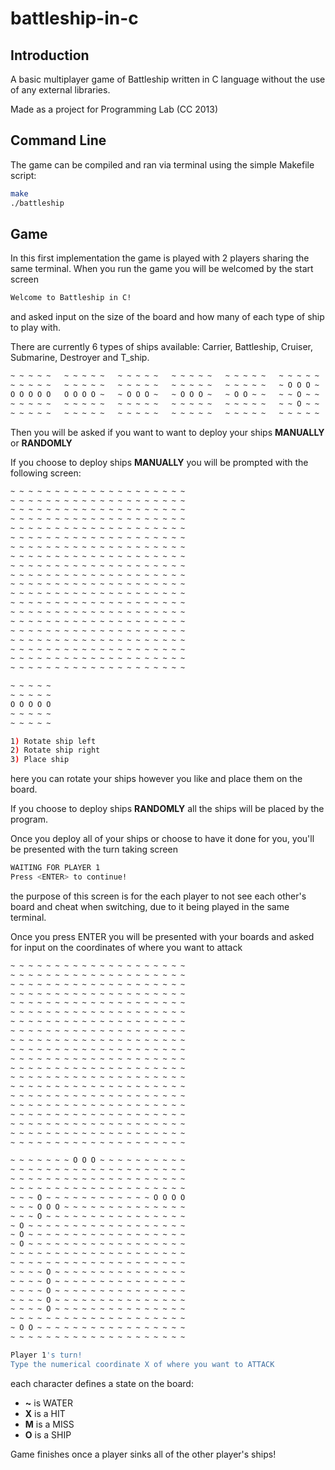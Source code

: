 # battleship-in-c

## Introduction

A basic multiplayer game of Battleship written in C language without the use of any external libraries.

Made as a project for Programming Lab (CC 2013)

## Command Line

The game can be compiled and ran via terminal using the simple Makefile script:

```bash
make
./battleship
```

## Game

In this first implementation the game is played with 2 players sharing the same terminal.
When you run the game you will be welcomed by the start screen

```bash
Welcome to Battleship in C!
```

and asked input on the size of the board and how many of each type of ship to play with.

There are currently 6 types of ships available: Carrier, Battleship, Cruiser, Submarine, Destroyer and T_ship.

```bash
~ ~ ~ ~ ~   ~ ~ ~ ~ ~   ~ ~ ~ ~ ~   ~ ~ ~ ~ ~   ~ ~ ~ ~ ~   ~ ~ ~ ~ ~
~ ~ ~ ~ ~   ~ ~ ~ ~ ~   ~ ~ ~ ~ ~   ~ ~ ~ ~ ~   ~ ~ ~ ~ ~   ~ O O O ~
O O O O O   O O O O ~   ~ O O O ~   ~ O O O ~   ~ O O ~ ~   ~ ~ O ~ ~
~ ~ ~ ~ ~   ~ ~ ~ ~ ~   ~ ~ ~ ~ ~   ~ ~ ~ ~ ~   ~ ~ ~ ~ ~   ~ ~ O ~ ~
~ ~ ~ ~ ~   ~ ~ ~ ~ ~   ~ ~ ~ ~ ~   ~ ~ ~ ~ ~   ~ ~ ~ ~ ~   ~ ~ ~ ~ ~
```

Then you will be asked if you want to want to deploy your ships **MANUALLY** or **RANDOMLY**

If you choose to deploy ships **MANUALLY** you will be prompted with the following screen:

```bash
~ ~ ~ ~ ~ ~ ~ ~ ~ ~ ~ ~ ~ ~ ~ ~ ~ ~ ~ ~
~ ~ ~ ~ ~ ~ ~ ~ ~ ~ ~ ~ ~ ~ ~ ~ ~ ~ ~ ~
~ ~ ~ ~ ~ ~ ~ ~ ~ ~ ~ ~ ~ ~ ~ ~ ~ ~ ~ ~
~ ~ ~ ~ ~ ~ ~ ~ ~ ~ ~ ~ ~ ~ ~ ~ ~ ~ ~ ~
~ ~ ~ ~ ~ ~ ~ ~ ~ ~ ~ ~ ~ ~ ~ ~ ~ ~ ~ ~
~ ~ ~ ~ ~ ~ ~ ~ ~ ~ ~ ~ ~ ~ ~ ~ ~ ~ ~ ~
~ ~ ~ ~ ~ ~ ~ ~ ~ ~ ~ ~ ~ ~ ~ ~ ~ ~ ~ ~
~ ~ ~ ~ ~ ~ ~ ~ ~ ~ ~ ~ ~ ~ ~ ~ ~ ~ ~ ~
~ ~ ~ ~ ~ ~ ~ ~ ~ ~ ~ ~ ~ ~ ~ ~ ~ ~ ~ ~
~ ~ ~ ~ ~ ~ ~ ~ ~ ~ ~ ~ ~ ~ ~ ~ ~ ~ ~ ~
~ ~ ~ ~ ~ ~ ~ ~ ~ ~ ~ ~ ~ ~ ~ ~ ~ ~ ~ ~
~ ~ ~ ~ ~ ~ ~ ~ ~ ~ ~ ~ ~ ~ ~ ~ ~ ~ ~ ~
~ ~ ~ ~ ~ ~ ~ ~ ~ ~ ~ ~ ~ ~ ~ ~ ~ ~ ~ ~
~ ~ ~ ~ ~ ~ ~ ~ ~ ~ ~ ~ ~ ~ ~ ~ ~ ~ ~ ~
~ ~ ~ ~ ~ ~ ~ ~ ~ ~ ~ ~ ~ ~ ~ ~ ~ ~ ~ ~
~ ~ ~ ~ ~ ~ ~ ~ ~ ~ ~ ~ ~ ~ ~ ~ ~ ~ ~ ~
~ ~ ~ ~ ~ ~ ~ ~ ~ ~ ~ ~ ~ ~ ~ ~ ~ ~ ~ ~
~ ~ ~ ~ ~ ~ ~ ~ ~ ~ ~ ~ ~ ~ ~ ~ ~ ~ ~ ~
~ ~ ~ ~ ~ ~ ~ ~ ~ ~ ~ ~ ~ ~ ~ ~ ~ ~ ~ ~
~ ~ ~ ~ ~ ~ ~ ~ ~ ~ ~ ~ ~ ~ ~ ~ ~ ~ ~ ~

~ ~ ~ ~ ~
~ ~ ~ ~ ~
O O O O O
~ ~ ~ ~ ~
~ ~ ~ ~ ~

1) Rotate ship left
2) Rotate ship right
3) Place ship
```

here you can rotate your ships however you like and place them on the board.

If you choose to deploy ships **RANDOMLY** all the ships will be placed by the program.

Once you deploy all of your ships or choose to have it done for you, you'll be presented with the turn taking screen

```bash
WAITING FOR PLAYER 1
Press <ENTER> to continue!
```

the purpose of this screen is for the each player to not see each other's board and cheat when switching, due to it being played in the same terminal.

Once you press ENTER you will be presented with your boards and asked for input on the coordinates of where you want to attack

```bash
~ ~ ~ ~ ~ ~ ~ ~ ~ ~ ~ ~ ~ ~ ~ ~ ~ ~ ~ ~
~ ~ ~ ~ ~ ~ ~ ~ ~ ~ ~ ~ ~ ~ ~ ~ ~ ~ ~ ~
~ ~ ~ ~ ~ ~ ~ ~ ~ ~ ~ ~ ~ ~ ~ ~ ~ ~ ~ ~
~ ~ ~ ~ ~ ~ ~ ~ ~ ~ ~ ~ ~ ~ ~ ~ ~ ~ ~ ~
~ ~ ~ ~ ~ ~ ~ ~ ~ ~ ~ ~ ~ ~ ~ ~ ~ ~ ~ ~
~ ~ ~ ~ ~ ~ ~ ~ ~ ~ ~ ~ ~ ~ ~ ~ ~ ~ ~ ~
~ ~ ~ ~ ~ ~ ~ ~ ~ ~ ~ ~ ~ ~ ~ ~ ~ ~ ~ ~
~ ~ ~ ~ ~ ~ ~ ~ ~ ~ ~ ~ ~ ~ ~ ~ ~ ~ ~ ~
~ ~ ~ ~ ~ ~ ~ ~ ~ ~ ~ ~ ~ ~ ~ ~ ~ ~ ~ ~
~ ~ ~ ~ ~ ~ ~ ~ ~ ~ ~ ~ ~ ~ ~ ~ ~ ~ ~ ~
~ ~ ~ ~ ~ ~ ~ ~ ~ ~ ~ ~ ~ ~ ~ ~ ~ ~ ~ ~
~ ~ ~ ~ ~ ~ ~ ~ ~ ~ ~ ~ ~ ~ ~ ~ ~ ~ ~ ~
~ ~ ~ ~ ~ ~ ~ ~ ~ ~ ~ ~ ~ ~ ~ ~ ~ ~ ~ ~
~ ~ ~ ~ ~ ~ ~ ~ ~ ~ ~ ~ ~ ~ ~ ~ ~ ~ ~ ~
~ ~ ~ ~ ~ ~ ~ ~ ~ ~ ~ ~ ~ ~ ~ ~ ~ ~ ~ ~
~ ~ ~ ~ ~ ~ ~ ~ ~ ~ ~ ~ ~ ~ ~ ~ ~ ~ ~ ~
~ ~ ~ ~ ~ ~ ~ ~ ~ ~ ~ ~ ~ ~ ~ ~ ~ ~ ~ ~
~ ~ ~ ~ ~ ~ ~ ~ ~ ~ ~ ~ ~ ~ ~ ~ ~ ~ ~ ~
~ ~ ~ ~ ~ ~ ~ ~ ~ ~ ~ ~ ~ ~ ~ ~ ~ ~ ~ ~
~ ~ ~ ~ ~ ~ ~ ~ ~ ~ ~ ~ ~ ~ ~ ~ ~ ~ ~ ~

~ ~ ~ ~ ~ ~ ~ O O O ~ ~ ~ ~ ~ ~ ~ ~ ~ ~
~ ~ ~ ~ ~ ~ ~ ~ ~ ~ ~ ~ ~ ~ ~ ~ ~ ~ ~ ~
~ ~ ~ ~ ~ ~ ~ ~ ~ ~ ~ ~ ~ ~ ~ ~ ~ ~ ~ ~
~ ~ ~ ~ ~ ~ ~ ~ ~ ~ ~ ~ ~ ~ ~ ~ ~ ~ ~ ~
~ ~ ~ O ~ ~ ~ ~ ~ ~ ~ ~ ~ ~ ~ ~ O O O O
~ ~ ~ O O O ~ ~ ~ ~ ~ ~ ~ ~ ~ ~ ~ ~ ~ ~
~ ~ ~ O ~ ~ ~ ~ ~ ~ ~ ~ ~ ~ ~ ~ ~ ~ ~ ~
~ O ~ ~ ~ ~ ~ ~ ~ ~ ~ ~ ~ ~ ~ ~ ~ ~ ~ ~
~ O ~ ~ ~ ~ ~ ~ ~ ~ ~ ~ ~ ~ ~ ~ ~ ~ ~ ~
~ O ~ ~ ~ ~ ~ ~ ~ ~ ~ ~ ~ ~ ~ ~ ~ ~ ~ ~
~ ~ ~ ~ ~ ~ ~ ~ ~ ~ ~ ~ ~ ~ ~ ~ ~ ~ ~ ~
~ ~ ~ ~ ~ ~ ~ ~ ~ ~ ~ ~ ~ ~ ~ ~ ~ ~ ~ ~
~ ~ ~ ~ O ~ ~ ~ ~ ~ ~ ~ ~ ~ ~ ~ ~ ~ ~ ~
~ ~ ~ ~ O ~ ~ ~ ~ ~ ~ ~ ~ ~ ~ ~ ~ ~ ~ ~
~ ~ ~ ~ O ~ ~ ~ ~ ~ ~ ~ ~ ~ ~ ~ ~ ~ ~ ~
~ ~ ~ ~ O ~ ~ ~ ~ ~ ~ ~ ~ ~ ~ ~ ~ ~ ~ ~
~ ~ ~ ~ O ~ ~ ~ ~ ~ ~ ~ ~ ~ ~ ~ ~ ~ ~ ~
~ ~ ~ ~ ~ ~ ~ ~ ~ ~ ~ ~ ~ ~ ~ ~ ~ ~ ~ ~
~ O O ~ ~ ~ ~ ~ ~ ~ ~ ~ ~ ~ ~ ~ ~ ~ ~ ~
~ ~ ~ ~ ~ ~ ~ ~ ~ ~ ~ ~ ~ ~ ~ ~ ~ ~ ~ ~

Player 1's turn!
Type the numerical coordinate X of where you want to ATTACK
```

each character defines a state on the board:

- **~** is WATER
- **X** is a HIT
- **M** is a MISS
- **O** is a SHIP

Game finishes once a player sinks all of the other player's ships!
